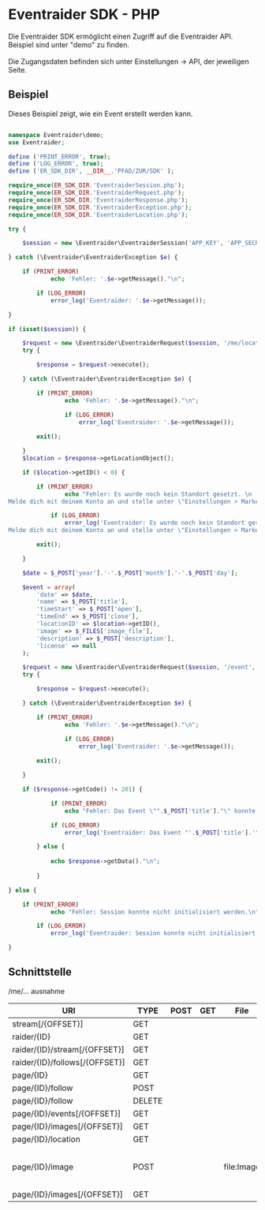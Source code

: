 Eventraider SDK - PHP
========

Die Eventraider SDK ermöglicht einen Zugriff auf die Eventraider API.<br />
Beispiel sind unter "demo" zu finden.<br />
<br />
Die Zugangsdaten befinden sich unter Einstellungen -> API, der jeweiligen Seite.


Beispiel
--------------

Dieses Beispiel zeigt, wie ein Event erstellt werden kann.

```php

namespace Eventraider\demo;
use Eventraider;

define ('PRINT_ERROR', true);
define ('LOG_ERROR', true);
define ('ER_SDK_DIR', __DIR__.'PFAD/ZUR/SDK' );

require_once(ER_SDK_DIR.'EventraiderSession.php');
require_once(ER_SDK_DIR.'EventraiderRequest.php');
require_once(ER_SDK_DIR.'EventraiderResponse.php');
require_once(ER_SDK_DIR.'EventraiderException.php');
require_once(ER_SDK_DIR.'EventraiderLocation.php');

try {

	$session = new \Eventraider\EventraiderSession('APP_KEY', 'APP_SECRET');

} catch (\Eventraider\EventraiderException $e) {

	if (PRINT_ERROR)
            echo 'Fehler: '.$e->getMessage()."\n";

        if (LOG_ERROR)
            error_log('Eventraider: '.$e->getMessage());

}

if (isset($session)) {

	$request = new \Eventraider\EventraiderRequest($session, '/me/location', 'GET', array('ID' => -1));
	try {

		$response = $request->execute();

	} catch (\Eventraider\EventraiderException $e) {

		if (PRINT_ERROR)
                echo 'Fehler: '.$e->getMessage()."\n";

            	if (LOG_ERROR)
                	error_log('Eventraider: '.$e->getMessage());
                
		exit();

	}
	$location = $response->getLocationObject();

	if ($location->getID() < 0) {

		if (PRINT_ERROR)
                echo "Fehler: Es wurde noch kein Standort gesetzt. \n
Melde dich mit deinem Konto an und stelle unter \"Einstellungen > Marker\" deinen Standort ein.";

            if (LOG_ERROR)
                error_log('Eventraider: Es wurde noch kein Standort gesetzt. \n
Melde dich mit deinem Konto an und stelle unter \"Einstellungen > Marker\" deinen Standort ein.');

		exit();

	}

	$date = $_POST['year'].'-'.$_POST['month'].'-'.$_POST['day'];

	$event = array(
		'date' => $date,
		'name' => $_POST['title'],
		'timeStart' => $_POST['open'],
		'timeEnd' => $_POST['close'],
		'locationID' => $location->getID(),
		'image' => $_FILES['image_file'],
		'description' => $_POST['description'],
		'license' => null
	);

	$request = new \Eventraider\EventraiderRequest($session, '/event', 'POST', $event);
	try {

		$response = $request->execute();

	} catch (\Eventraider\EventraiderException $e) {

		if (PRINT_ERROR)
                echo 'Fehler: '.$e->getMessage()."\n";

            	if (LOG_ERROR)
                	error_log('Eventraider: '.$e->getMessage());
                
		exit();

	}

	if ($response->getCode() != 201) {

            if (PRINT_ERROR)
                echo "Fehler: Das Event \"".$_POST['title']."\" konnte nicht erstellt werden.\n";

            if (LOG_ERROR)
                error_log('Eventraider: Das Event "'.$_POST['title'].'" konnte nicht erstellt werden.');

        } else {
        
        	echo $response->getData()."\n";
        
        }

} else {

	if (PRINT_ERROR)
            echo "Fehler: Session konnte nicht initialisiert werden.\n";

        if (LOG_ERROR)
            error_log('Eventraider: Session konnte nicht initialisiert werden.');

}
```

Schnittstelle
--------------

/me/... ausnahme

| URI                            | TYPE   | POST  | GET   | File   | Notiz  |
| ------------------------------ | ------ | ----- | ----- | ------ | ------ |
| stream[/{OFFSET}]              | GET    |       |       |        |        |
| raider/{ID}                    | GET    |       |       |        |        |
| raider/{ID}/stream[/{OFFSET}]  | GET    |       |       |        |        |
| raider/{ID}/follows[/{OFFSET}] | GET    |       |       |        |        |
| page/{ID}                      | GET    |       |       |        |        |
| page/{ID}/follow               | POST   |       |       |        |        |
| page/{ID}/follow               | DELETE |       |       |        |        |
| page/{ID}/events[/{OFFSET}]    | GET    |       |       |        |        |
| page/{ID}/images[/{OFFSET}]    | GET    |       |       |        |        |
| page/{ID}/location             | GET    |       |       |        |        |
| page/{ID}/image                | POST   |       |       |file:Image| Ändert das Seiten Banner |
| page/{ID}/images[/{OFFSET}]    | GET    |       |       |        |        |

